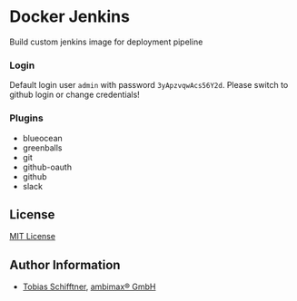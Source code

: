 
# Docker Jenkins

Build custom jenkins image for deployment pipeline

### Login

Default login user `admin` with password `3yApzvqwAcs56Y2d`. Please switch to github login or change credentials!

### Plugins

- blueocean
- greenballs
- git
- github-oauth
- github
- slack

## License

[MIT License](http://choosealicense.com/licenses/mit/)

## Author Information

 - [Tobias Schifftner](https://twitter.com/tschifftner), [ambimax® GmbH](https://www.ambimax.de)